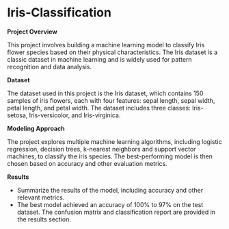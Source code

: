 # Iris-Classification

**Project Overview**

This project involves building a machine learning model to classify Iris flower species based on their physical characteristics. The Iris dataset is a classic dataset in machine learning and is widely used for pattern recognition and data analysis.

**Dataset**

The dataset used in this project is the Iris dataset, which contains 150 samples of iris flowers, each with four features: sepal length, sepal width, petal length, and petal width. The dataset includes three classes: Iris-setosa, Iris-versicolor, and Iris-virginica.

**Modeling Approach**

The project explores multiple machine learning algorithms, including logistic regression, decision trees, k-nearest neighbors and support vector machines, to classify the iris species. The best-performing model is then chosen based on accuracy and other evaluation metrics.

**Results**

* Summarize the results of the model, including accuracy and other relevant metrics.
* The best model achieved an accuracy of 100% to 97% on the test dataset. The confusion matrix and classification report are provided in the results section.
